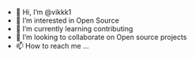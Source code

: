 - 👋 Hi, I’m @vikkk1
- 👀 I’m interested in Open Source
- 🌱 I’m currently learning contributing
- 💞️ I’m looking to collaborate on Open source projects
- 📫 How to reach me ...

